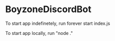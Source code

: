 # BoyzoneDiscordBot
To start app indefinetely, run 
forever start index.js

To start app locally, run "node ."

